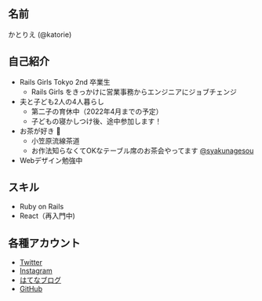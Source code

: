 ## 名前
かとりえ (@katorie)

## 自己紹介
- Rails Girls Tokyo 2nd 卒業生
  - Rails Girls をきっかけに営業事務からエンジニアにジョブチェンジ
- 夫と子ども2人の4人暮らし
  - 第二子の育休中（2022年4月までの予定）
  - 子どもの寝かしつけ後、途中参加します！
- お茶が好き :tea:
  - 小笠原流線茶道
  - お作法知らなくてOKなテーブル席のお茶会やってます [@syakunagesou](https://www.instagram.com/syakunagesou/)
- Webデザイン勉強中

## スキル
- Ruby on Rails
- React（再入門中)

## 各種アカウント
- [Twitter](https://twitter.com/katorie)
- [Instagram](https://www.instagram.com/katorie/)
- [はてなブログ](https://katorie.hatenablog.com/)
- [GitHub](https://github.com/katorie)